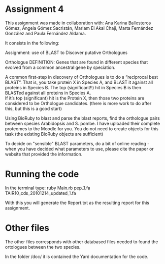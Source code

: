 # Assignment 4

This assignment was made in collaboration with: Ana Karina Ballesteros Gómez, Ángela Gómez Sacristán, Mariam El Akal Chaji, Marta Fernández González and Paula Fernández Aldama. 

It consists in the following: 

Assignment: use of BLAST to  Discover putative Orthologues 

Orthologue DEFINITION:  Genes that are found in different species that evolved from a common ancestral gene by speciation.

A common first-step in discovery of Orthologues is to do a “reciprocal best BLAST”.  That is, you take protein X in Species A, and BLAST it against all proteins in Species B.  The top (significant!!) hit in Species B is then BLASTed against all proteins in Species A.  
If it’s top (significant) hit is the Protein X, then those two proteins are considered to be Orthologue candidates. (there is more work to do after this, but this is a good start)

Using BioRuby to blast and parse the blast reports, find the orthologue pairs between species Arabidopsis and S. pombe.  I have uploaded their complete proteomes to the Moodle for you.  You do not need to create objects for this task (the existing BioRuby objects are sufficient)

To decide on "sensible" BLAST parameters, do a bit of online reading - when you have decided what parameters to use, please cite the paper or website that provided the information.

# Running the code 

In the terminal type: ruby Main.rb pep_1.fa TAIR10_cds_20101214_updated_1.fa

With this you will generate the Report.txt as the resulting report for this assignment. 

# Other files

The other files corresponds with other databased files needed to found the ortologues between the two species.

In the folder /doc/ it is contained the Yard documentation for the code. 
 

